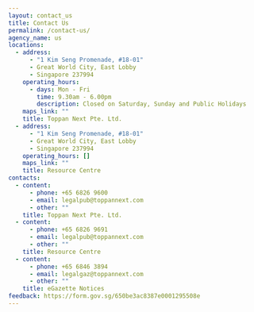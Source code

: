 ```yaml
---
layout: contact_us
title: Contact Us
permalink: /contact-us/
agency_name: us
locations:
  - address:
      - "1 Kim Seng Promenade, #18-01"
      - Great World City, East Lobby
      - Singapore 237994
    operating_hours:
      - days: Mon - Fri
        time: 9.30am - 6.00pm
        description: Closed on Saturday, Sunday and Public Holidays
    maps_link: ""
    title: Toppan Next Pte. Ltd.
  - address:
      - "1 Kim Seng Promenade, #18-01"
      - Great World City, East Lobby
      - Singapore 237994
    operating_hours: []
    maps_link: ""
    title: Resource Centre
contacts:
  - content:
      - phone: +65 6826 9600
      - email: legalpub@toppannext.com
      - other: ""
    title: Toppan Next Pte. Ltd.
  - content:
      - phone: +65 6826 9691
      - email: legalpub@toppannext.com
      - other: ""
    title: Resource Centre
  - content:
      - phone: +65 6846 3894
      - email: legalgaz@toppannext.com
      - other: ""
    title: eGazette Notices
feedback: https://form.gov.sg/650be3ac8387e0001295508e
---
```

